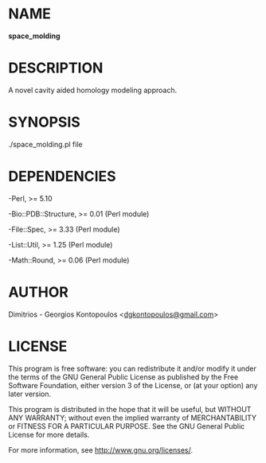 # NAME

__space\_molding__

# DESCRIPTION

A novel cavity aided homology modeling approach.

# SYNOPSIS

./space\_molding.pl file

# DEPENDENCIES

\-Perl, >= 5.10

\-Bio::PDB::Structure, >= 0.01 (Perl module)

\-File::Spec, >= 3.33 (Perl module)

\-List::Util, >= 1.25 (Perl module)

\-Math::Round, >= 0.06 (Perl module)

# AUTHOR

Dimitrios - Georgios Kontopoulos <<dgkontopoulos@gmail.com>>

# LICENSE

This program is free software: you can redistribute it 
and/or modify it under the terms of the GNU General 
Public License as published by the Free Software 
Foundation, either version 3 of the License, or (at your 
option) any later version.

This program is distributed in the hope that it will be useful,
but WITHOUT ANY WARRANTY; without even the implied warranty of
MERCHANTABILITY or FITNESS FOR A PARTICULAR PURPOSE.  See the
GNU General Public License for more details.

For more information, see
<a href="http://www.gnu.org/licenses/" style="text-decoration:none">
http://www.gnu.org/licenses/<a>.

